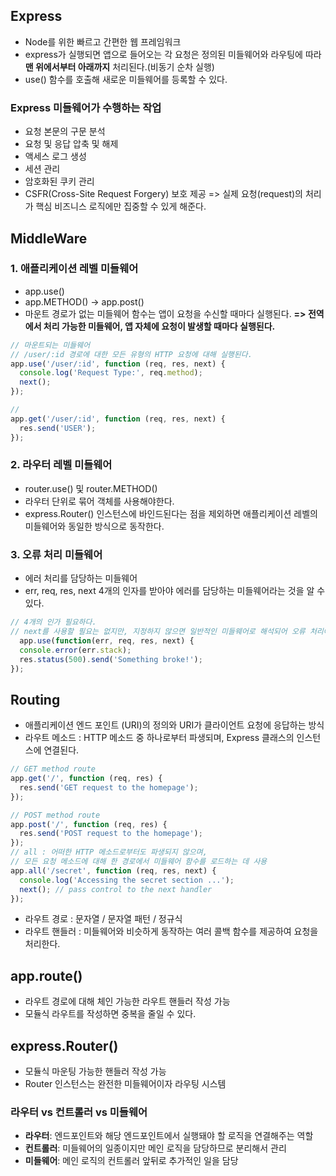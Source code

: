 ## Express

- Node를 위한 빠르고 간편한 웹 프레임워크
- express가 실행되면 앱으로 들어오는 각 요청은 정의된 미들웨어와 라우팅에 따라 **맨 위에서부터 아래까지** 처리된다.(비동기 순차 실행)
- use() 함수를 호출해 새로운 미들웨어를 등록할 수 있다.

### Express 미들웨어가 수행하는 작업
- 요청 본문의 구문 분석
- 요청 및 응답 압축 및 해제
- 액세스 로그 생성
- 세션 관리
- 암호화된 쿠키 관리
- CSFR(Cross-Site Request Forgery) 보호 제공
=> 실제 요청(request)의 처리가 핵심 비즈니스 로직에만 집중할 수 있게 해준다.

## MiddleWare

### 1. 애플리케이션 레벨 미들웨어
- app.use()
- app.METHOD() → app.post()
- 마운트 경로가 없는 미들웨어 함수는 앱이 요청을 수신할 때마다 실행된다.
**=> 전역에서 처리 가능한 미들웨어, 앱 자체에 요청이 발생할 때마다 실행된다.**

```jsx
// 마운트되는 미들웨어
// /user/:id 경로에 대한 모든 유형의 HTTP 요청에 대해 실행된다.
app.use('/user/:id', function (req, res, next) {
  console.log('Request Type:', req.method);
  next();
});

// 
app.get('/user/:id', function (req, res, next) {
  res.send('USER');
});
```

### 2. 라우터 레벨 미들웨어

- router.use() 및 router.METHOD()
- 라우터 단위로 묶어 객체를 사용해야한다.
- express.Router() 인스턴스에 바인드된다는 점을 제외하면 애플리케이션 레벨의 미들웨어와 동일한 방식으로 동작한다.

### 3. 오류 처리 미들웨어
- 에러 처리를 담당하는 미들웨어
- err, req, res, next 4개의 인자를 받아야 에러를 담당하는 미들웨어라는 것을 알 수 있다.

```jsx
// 4개의 인가 필요하다. 
// next를 사용할 필요는 없지만, 지정하지 않으면 일반적인 미들웨어로 해석되어 오류 처리에 실패한다.
  app.use(function(err, req, res, next) {
  console.error(err.stack);
  res.status(500).send('Something broke!');
});
```

## Routing

- 애플리케이션 엔드 포인트 (URI)의 정의와 URI가 클라이언트 요청에 응답하는 방식
- 라우트 메소드 : HTTP 메소드 중 하나로부터 파생되며, Express 클래스의 인스턴스에 연결된다.

```jsx
// GET method route
app.get('/', function (req, res) {
  res.send('GET request to the homepage');
});

// POST method route
app.post('/', function (req, res) {
  res.send('POST request to the homepage');
});
// all : 어떠한 HTTP 메소드로부터도 파생되지 않으며, 
// 모든 요청 메소드에 대해 한 경로에서 미들웨어 함수를 로드하는 데 사용
app.all('/secret', function (req, res, next) {
  console.log('Accessing the secret section ...');
  next(); // pass control to the next handler
});
```

- 라우트 경로 : 문자열 / 문자열 패턴 / 정규식
- 라우트 핸들러 : 미들웨어와 비슷하게 동작하는 여러 콜백 함수를 제공하여 요청을 처리한다.

## app.route()

- 라우트 경로에 대해 체인 가능한 라우트 핸들러 작성 가능
- 모듈식 라우트를 작성하면 중복을 줄일 수 있다.

## express.Router()

- 모듈식 마운팅 가능한 핸들러 작성 가능
- Router 인스턴스는 완전한 미들웨어이자 라우팅 시스템

### 라우터 vs 컨트롤러 vs 미들웨어

- **라우터**: 엔드포인트와 해당 엔드포인트에서 실행돼야 할 로직을 연결해주는 역할
- **컨트롤러**: 미들웨어의 일종이지만 메인 로직을 담당하므로 분리해서 관리
- **미들웨어**: 메인 로직의 컨트롤러 앞뒤로 추가적인 일을 담당
